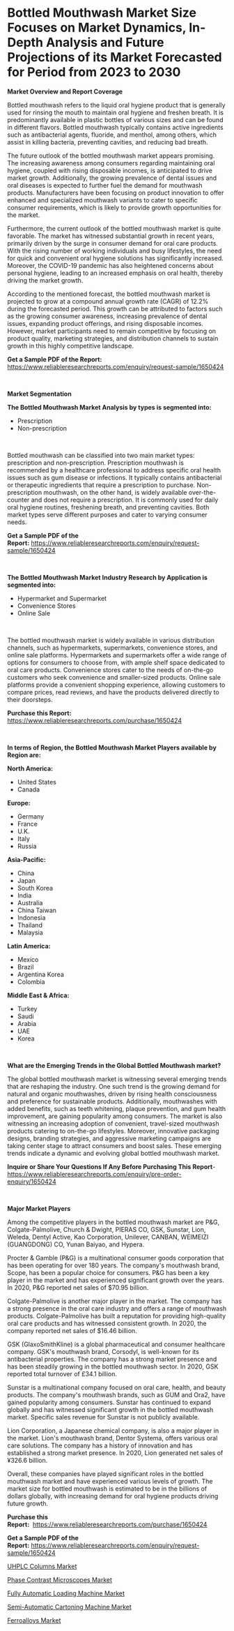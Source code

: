 <p><h1>Bottled Mouthwash Market Size Focuses on Market Dynamics, In-Depth Analysis and Future Projections of its Market Forecasted for Period from 2023 to 2030</h1></p><p><strong>Market Overview and Report Coverage</strong></p>
<p><p>Bottled mouthwash refers to the liquid oral hygiene product that is generally used for rinsing the mouth to maintain oral hygiene and freshen breath. It is predominantly available in plastic bottles of various sizes and can be found in different flavors. Bottled mouthwash typically contains active ingredients such as antibacterial agents, fluoride, and menthol, among others, which assist in killing bacteria, preventing cavities, and reducing bad breath.</p><p>The future outlook of the bottled mouthwash market appears promising. The increasing awareness among consumers regarding maintaining oral hygiene, coupled with rising disposable incomes, is anticipated to drive market growth. Additionally, the growing prevalence of dental issues and oral diseases is expected to further fuel the demand for mouthwash products. Manufacturers have been focusing on product innovation to offer enhanced and specialized mouthwash variants to cater to specific consumer requirements, which is likely to provide growth opportunities for the market.</p><p>Furthermore, the current outlook of the bottled mouthwash market is quite favorable. The market has witnessed substantial growth in recent years, primarily driven by the surge in consumer demand for oral care products. With the rising number of working individuals and busy lifestyles, the need for quick and convenient oral hygiene solutions has significantly increased. Moreover, the COVID-19 pandemic has also heightened concerns about personal hygiene, leading to an increased emphasis on oral health, thereby driving the market growth.</p><p>According to the mentioned forecast, the bottled mouthwash market is projected to grow at a compound annual growth rate (CAGR) of 12.2% during the forecasted period. This growth can be attributed to factors such as the growing consumer awareness, increasing prevalence of dental issues, expanding product offerings, and rising disposable incomes. However, market participants need to remain competitive by focusing on product quality, marketing strategies, and distribution channels to sustain growth in this highly competitive landscape.</p></p>
<p><strong>Get a Sample PDF of the Report:</strong> <a href="https://www.reliableresearchreports.com/enquiry/request-sample/1650424">https://www.reliableresearchreports.com/enquiry/request-sample/1650424</a></p>
<p>&nbsp;</p>
<p><strong>Market Segmentation</strong></p>
<p><strong>The Bottled Mouthwash Market Analysis by types is segmented into:</strong></p>
<p><ul><li>Prescription</li><li>Non-prescription</li></ul></p>
<p>&nbsp;</p>
<p><p>Bottled mouthwash can be classified into two main market types: prescription and non-prescription. Prescription mouthwash is recommended by a healthcare professional to address specific oral health issues such as gum disease or infections. It typically contains antibacterial or therapeutic ingredients that require a prescription to purchase. Non-prescription mouthwash, on the other hand, is widely available over-the-counter and does not require a prescription. It is commonly used for daily oral hygiene routines, freshening breath, and preventing cavities. Both market types serve different purposes and cater to varying consumer needs.</p></p>
<p><strong>Get a Sample PDF of the Report:</strong>&nbsp;<a href="https://www.reliableresearchreports.com/enquiry/request-sample/1650424">https://www.reliableresearchreports.com/enquiry/request-sample/1650424</a></p>
<p>&nbsp;</p>
<p><strong>The Bottled Mouthwash Market Industry Research by Application is segmented into:</strong></p>
<p><ul><li>Hypermarket and Supermarket</li><li>Convenience Stores</li><li>Online Sale</li></ul></p>
<p>&nbsp;</p>
<p><p>The bottled mouthwash market is widely available in various distribution channels, such as hypermarkets, supermarkets, convenience stores, and online sale platforms. Hypermarkets and supermarkets offer a wide range of options for consumers to choose from, with ample shelf space dedicated to oral care products. Convenience stores cater to the needs of on-the-go customers who seek convenience and smaller-sized products. Online sale platforms provide a convenient shopping experience, allowing customers to compare prices, read reviews, and have the products delivered directly to their doorsteps.</p></p>
<p><strong>Purchase this Report:</strong>&nbsp; <a href="https://www.reliableresearchreports.com/purchase/1650424">https://www.reliableresearchreports.com/purchase/1650424</a></p>
<p>&nbsp;</p>
<p><strong>In terms of Region, the Bottled Mouthwash Market Players available by Region are:</strong></p>
<p>
    <p> <strong> North America: </strong>
        <ul>
            <li>United States</li>
            <li>Canada</li>
        </ul>
        </p> 
    <p> <strong> Europe: </strong>
        <ul>
            <li>Germany</li>
            <li>France</li>
            <li>U.K.</li>
            <li>Italy</li>
            <li>Russia</li>
        </ul>
        </p> 
    <p> <strong> Asia-Pacific: </strong>
        <ul>
            <li>China</li>
            <li>Japan</li>
            <li>South Korea</li>
            <li>India</li>
            <li>Australia</li>
            <li>China Taiwan</li>
            <li>Indonesia</li>
            <li>Thailand</li>
            <li>Malaysia</li>
        </ul>
        </p> 
    <p> <strong> Latin America: </strong>
        <ul>
            <li>Mexico</li>
            <li>Brazil</li>
            <li>Argentina Korea</li>
            <li>Colombia</li>
        </ul>
        </p> 
    <p> <strong> Middle East & Africa: </strong>
        <ul>
            <li>Turkey</li>
            <li>Saudi</li>
            <li>Arabia</li>
            <li>UAE</li>
            <li>Korea</li>
        </ul>
    </p>
    </p>
<p>&nbsp;</p>
<p><strong>What are the Emerging Trends in the Global Bottled Mouthwash market?</strong></p>
<p><p>The global bottled mouthwash market is witnessing several emerging trends that are reshaping the industry. One such trend is the growing demand for natural and organic mouthwashes, driven by rising health consciousness and preference for sustainable products. Additionally, mouthwashes with added benefits, such as teeth whitening, plaque prevention, and gum health improvement, are gaining popularity among consumers. The market is also witnessing an increasing adoption of convenient, travel-sized mouthwash products catering to on-the-go lifestyles. Moreover, innovative packaging designs, branding strategies, and aggressive marketing campaigns are taking center stage to attract consumers and boost sales. These emerging trends indicate a dynamic and evolving global bottled mouthwash market.</p></p>
<p><strong>Inquire or Share Your Questions If Any Before Purchasing This Report</strong>- <a href="https://www.reliableresearchreports.com/enquiry/pre-order-enquiry/1650424">https://www.reliableresearchreports.com/enquiry/pre-order-enquiry/1650424</a></p>
<p>&nbsp;</p>
<p><strong>Major Market Players</strong></p>
<p><p>Among the competitive players in the bottled mouthwash market are P&G, Colgate-Palmolive, Church & Dwight, PIERAS CO, GSK, Sunstar, Lion, Weleda, Dentyl Active, Kao Corporation, Unilever, CANBAN, WEIMEIZI (GUANGDONG) CO, Yunan Baiyao, and Hypera. </p><p>Procter & Gamble (P&G) is a multinational consumer goods corporation that has been operating for over 180 years. The company's mouthwash brand, Scope, has been a popular choice for consumers. P&G has been a key player in the market and has experienced significant growth over the years. In 2020, P&G reported net sales of $70.95 billion.</p><p>Colgate-Palmolive is another major player in the market. The company has a strong presence in the oral care industry and offers a range of mouthwash products. Colgate-Palmolive has built a reputation for providing high-quality oral care products and has witnessed consistent growth. In 2020, the company reported net sales of $16.46 billion.</p><p>GSK (GlaxoSmithKline) is a global pharmaceutical and consumer healthcare company. GSK's mouthwash brand, Corsodyl, is well-known for its antibacterial properties. The company has a strong market presence and has been steadily growing in the bottled mouthwash sector. In 2020, GSK reported total turnover of £34.1 billion.</p><p>Sunstar is a multinational company focused on oral care, health, and beauty products. The company's mouthwash brands, such as GUM and Ora2, have gained popularity among consumers. Sunstar has continued to expand globally and has witnessed significant growth in the bottled mouthwash market. Specific sales revenue for Sunstar is not publicly available.</p><p>Lion Corporation, a Japanese chemical company, is also a major player in the market. Lion's mouthwash brand, Dentor Systema, offers various oral care solutions. The company has a history of innovation and has established a strong market presence. In 2020, Lion generated net sales of ¥326.6 billion.</p><p>Overall, these companies have played significant roles in the bottled mouthwash market and have experienced various levels of growth. The market size for bottled mouthwash is estimated to be in the billions of dollars globally, with increasing demand for oral hygiene products driving future growth.</p></p>
<p><strong>Purchase this Report:</strong>&nbsp;&nbsp;<a href="https://www.reliableresearchreports.com/purchase/1650424">https://www.reliableresearchreports.com/purchase/1650424</a></p>
<p></p>
<p><strong>Get a Sample PDF of the Report:</strong>&nbsp;<a href="https://www.reliableresearchreports.com/enquiry/request-sample/1650424">https://www.reliableresearchreports.com/enquiry/request-sample/1650424</a></p>
<p><p><a href="https://www.linkedin.com/pulse/uhplc-columns-market-share-amp-new-trends-analysis-report-type-spcyf/">UHPLC Columns Market</a></p><p><a href="https://www.linkedin.com/pulse/phase-contrast-microscopes-market-insights-players-forecast-sthhf/">Phase Contrast Microscopes Market</a></p><p><a href="https://github.com/PeterParrish5/Market-Research-Report-List-1/blob/main/fully-automatic-loading-machine-market.md">Fully Automatic Loading Machine Market</a></p><p><a href="https://github.com/WillieWoodard/Market-Research-Report-List-1/blob/main/semi-automatic-cartoning-machine-market.md">Semi-Automatic Cartoning Machine Market</a></p><p><a href="https://medium.com/@debradaniels04/ferroalloys-market-size-growth-forecast-2023-2030-b80f1b4e6754">Ferroalloys Market</a></p></p>
